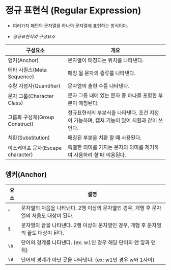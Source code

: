 # 정규 표현식 (Regular Expression)
- 여러가지 패턴의 문자열을 하나의 문자열에 표현하는 방식이다.

- *정규표현식의 구성요소*

구성요소 | 개요
--------|------
앵커(Anchor) | 문자열이 매칭되는 위치를 나타낸다.
메타 시퀀스(Meta Sequence) | 매칭 될 문자의 종류를 나타낸다.
수량 지정자(Quantifier) | 문자열의 출현 수를 나타낸다.
문자 그룹(Character Class) | 문자 그룹 내에 있는 문자 중 하나를 포함한 부분이 매칭된다.
그룹화 구성체(Group Construct) | 정규표현식의 부분식을 나타낸다. 조건 지정이 가능하며, 캡처 기능이 있어 치환과 같이 쓰인다.
치환(Substitution) | 매칭된 부분을 치환 할 때 사용된다.
이스케이프 문자(Escape character) | 특별한 의미를 가지는 문자의 의미를 제거하여 사용하려 할 때 이용된다.

## 앵커(Anchor)

요소 | 설명
----|------
`^` | 문자열의 처음을 나타낸다. 2행 이상의 문자열인 경우, 개행 후 문자열의 처음도 대상이 된다.
`$` | 문자열의 끝을 나타낸다. 2행 이상의 문자열인 경우, 개행 후 문자열의 끝도 대상이 된다.
`\b` | 단어의 경계를 나타낸다. (ex: w1인 경우 해당 단어의 맨 앞과 맨 뒤)
`\B` | 단어의 경계가 아닌 곳을 나타낸다. (ex: w1인 경우 w와 1사이)

